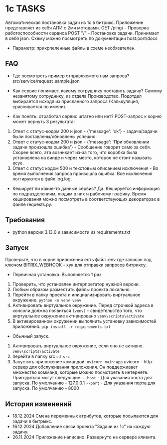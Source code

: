 # 1c TASKS

Автоматическая постановка задач из 1с в битрикс.
Приложение представляет из себя АПИ с 2мя методами. 
GET /ping/ - Проверка работоспособности сервиса
POST "/" - Постановка задачи. Принимает в себя json. Схему можно посмотреть по документации host:port/docs

* Параметр: прикрпеленные файлы в схеме необязателен.

## FAQ

- Где посмотреть пример отправляемого нам запроса? 
src/service/request_sample.json

- Как сервис понимает, какому сотруднику поставить задачу?
Самому незанятому сотруднику, из отдела Производство. Подотдел выбирается исходя из присланного запроса (Калькуляция, сравнивается по имени).

- Как понять: отработал сервис штатно или нет?
POST-запрос к корню может вернуть 3 результата:
1) Ответ с статус-кодом 200 и json - {'message': 'ok'} - задача/задачи были поставлены/обновлены успешно.
2) Ответ с статус-кодом 200 и json - {'message': 'При обновлении задачи произошла ошибка'} - Сообщение говорит само за себя. Скорее всего, эта возникает из-за того, что коробка была установлена на винде и через место, которое не стоит называть всуе. 
3) Ответ с статус кодом 500 и текстовым описанием исключения - Во время выполнения запроса произошла ошибка. Все исключения логгируются в файл log.log.

- Кеширует ли какие-то данные сервис? 
Да. Кешируется информация по подразделениям, людям в них и рабочему графику. Время кеширования можно посмотреть в соответствующих декораторах в файле requests.py.

## Требования

- python версии 3.13.0 и зависимости из requirements.txt

## Запуск

Проверьте, что в корне приложения есть файл .env где записан под ключом BITRIX_WEBHOOK - хук для отправки запросов битриксу.

- Первичная установка. Выполняется 1 раз.
1) Проверить, что установлен интерпретатор нужной версии.
2) Любым образом разместить файлы проекта локально.
3) Перейти в папку проекта и инициализировать виртуальное окружение. 
`python -m venv venv`
4) Активировать виртуальное окружение. Перед строчкой адреса в консоли должна появиться `(venv)` - свидетельство того, что виртуальное окружение активировано
`venv\scripts\activate`
5) В активированном окружении выполнить установку зависимостей приложения.
`pip install -r requirements.txt`

- Обычный запуск.
1) Активировать виртуальное окружение, если оно не активно.
`venv\scripts\activate`
2) перейти в папку src
`cd src`
3) Запустить приложение командой:
`uvicorn main:app`
uvicorn - http-cервер для обслуживания приложения. Он поддерживает множество комманд, которые можно посмотреть в интернете.
Пригодиться могут следующие:
`--host` - Для указания хоста для запуска. По умолчанию - 127.0.0.1
`--port` - Для указания порта для запуска. По умолчанию - 8000

## История изменений

- 18.12.2024 
Смена переменных атрибутов, которые посылаются для задачи в бытрыкс.
- 16.12.2024 
Добавление связи проекта "Задачи из 1с" на каждую задачу.
- 26.11.2024
Приложение написано. Развернуто на сервере клиента.

